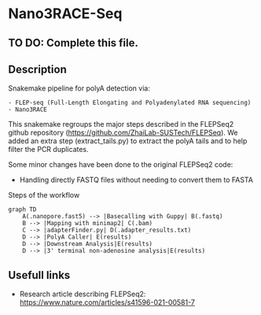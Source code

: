 # Nano3RACE-Seq

## TO DO: Complete this file. 

## Description

Snakemake pipeline for polyA detection via:

    - FLEP-seq (Full-Length Elongating and Polyadenylated RNA sequencing) 
    - Nano3RACE

This snakemake regroups the major steps described in the FLEPSeq2 github repository (https://github.com/ZhaiLab-SUSTech/FLEPSeq). 
We added an extra step (extract_tails.py) to extract the polyA tails and to help filter the PCR duplicates.  

Some minor changes have been done to the original FLEPSeq2 code:
- Handling directly FASTQ files without needing to convert them to FASTA

Steps of the workflow
```mermaid
graph TD
    A(.nanopore.fast5) --> |Basecalling with Guppy| B(.fastq)
    B --> |Mapping with minimap2| C(.bam)
    C --> |adapterFinder.py| D(.adapter_results.txt)
    D --> |PolyA Caller| E(results)
    D --> |Downstream Analysis|E(results)
    D --> |3' terminal non-adenosine analysis|E(results)

```


## Usefull links

- Research article describing FLEPSeq2: https://www.nature.com/articles/s41596-021-00581-7
